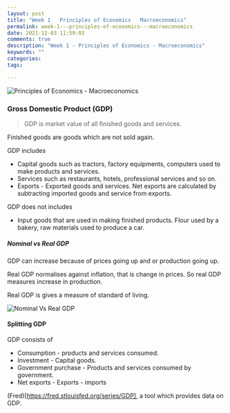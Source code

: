 ```yaml
---
layout: post
title: "Week 1   Principles of Economics   Macroeconomics"
permalink: week-1---principles-of-economics---macroeconomics
date: 2021-12-03 11:59:03
comments: true
description: "Week 1 - Principles of Economics - Macroeconomics"
keywords: ""
categories:
tags:

---
```


![Principles of Economics - Macroeconomics](/images/macroeconomics.png)

### Gross Domestic Product (GDP)

> GDP is market value of all finished goods and services.

Finished goods are goods which are not sold again.

GDP includes

* Capital goods such as tractors, factory equipments, computers used to make products and services.
* Services such as restaurants, hotels, professional services and so on.
* Exports - Exported goods and services. Net exports are calculated by subtracting imported goods and service from exports.

GDP does not includes
* Input goods that are used in making finished products. Flour used by a bakery, raw materials used to produce a car.


##### Nominal vs Real GDP

GDP can increase because of prices going up and or production going up.

Real GDP normalises against inflation, that is change in prices. So real GDP measures increase in production.

Real GDP is gives a measure of standard of living.

![Nominal Vs Real GDP](/images/nominal-real-gdp.png)

#### Splitting GDP

GDP consists of
* Consumption - products and services consumed.
* Investment - Capital goods.
* Government purchase - Products and services consumed by government.
* Net exports - Exports - imports


(Fred)[https://fred.stlouisfed.org/series/GDP], a tool which provides data on GDP.
